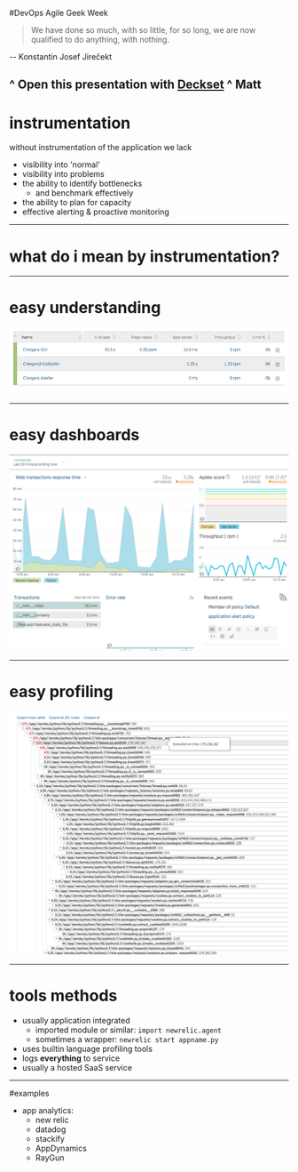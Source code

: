 #DevOps Agile Geek Week

>We have done so much,
with so little,
for so long,
we are now qualified to do anything,
with nothing.


--  Konstantin Josef Jirečekt

^ Open this presentation with [Deckset](http://www.decksetapp.com/)
^ Matt
---

# instrumentation

without instrumentation of the application we lack

* visibility into 'normal'
* visibility into problems
* the ability to identify bottlenecks
  * and benchmark effectively
* the ability to plan for capacity
* effective alerting & proactive monitoring

---

# what do i mean by instrumentation?

---

# easy understanding

 ![inline](images/newrelicoverview.png)


 ---

# easy dashboards

  ![inline](images/newrelicdash.png)

---

# easy profiling

![inline](images/newrelictrace.png)


---

# tools methods
* usually application integrated
  * imported module or similar: `import newrelic.agent`
  * sometimes a wrapper: `newrelic start appname.py`
* uses builtin language profiling tools
* logs **everything** to service
* usually a hosted SaaS service

---

#examples

* app analytics:
  * new relic
  * datadog
  * stackify
  * AppDynamics
  * RayGun
